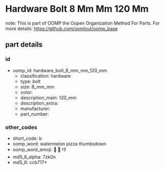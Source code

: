 # Hardware Bolt 8 Mm Mm 120 Mm  

note: This is part of OOMP the Oopen Organization Method For Parts. For more details: https://github.com/oomlout/oomp_base

##  part details





### id
* oomp_id: hardware_bolt_8_mm_mm_120_mm
  * classification: hardware
  * type: bolt
  * size: 8_mm_mm
  * color: 
  * description_main: 120_mm
  * description_extra: 
  * manufacturer: 
  * part_number: 

### other_codes
* short_code: b
* oomp_word: watermelon pizza thumbsdown
* oomp_word_emoji: :watermelon: :pizza: :thumbsdown:
* md5_6_alpha: 7zk0n
* md5_6: ccb717* 